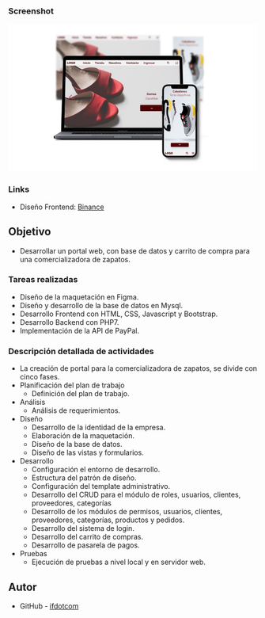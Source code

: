### Screenshot

![](./screenshot.jpg)



### Links

- Diseño Frontend: [Binance](https://www.behance.net/gallery/130292939/Diseno-frontend-responsivo)


## Objetivo
- Desarrollar un portal web, con base de datos y carrito de compra
para una comercializadora de zapatos.

### Tareas realizadas
- Diseño de la maquetación en Figma.
- Diseño y desarrollo de la base de datos en Mysql.
- Desarrollo Frontend con HTML, CSS, Javascript y Bootstrap.
- Desarrollo Backend con PHP7.
- Implementación de la API de PayPal.

### Descripción detallada de actividades
- La creación de portal para la comercializadora de zapatos, se divide con cinco
fases.
- Planificación del plan de trabajo
  - Definición del plan de trabajo.
- Análisis
  - Análisis de requerimientos.
- Diseño
  - Desarrollo de la identidad de la empresa.
  - Elaboración de la maquetación.
  - Diseño de la base de datos.
  - Diseño de las vistas y formularios.
- Desarrollo
  - Configuración el entorno de desarrollo.
  - Estructura del patrón de diseño.
  - Configuración del template administrativo.
  - Desarrollo del CRUD para el módulo de roles, usuarios, clientes, proveedores, categorías
  - Desarrollo de los módulos de permisos, usuarios, clientes, proveedores, categorías, productos y pedidos.
  - Desarrollo del sistema de login.
  - Desarrollo del carrito de compras.
  - Desarrollo de pasarela de pagos.
- Pruebas
  - Ejecución de pruebas a nivel local y en servidor web.


## Autor
- GitHub - [ifdotcom](https://github.com/ifdotcom)


